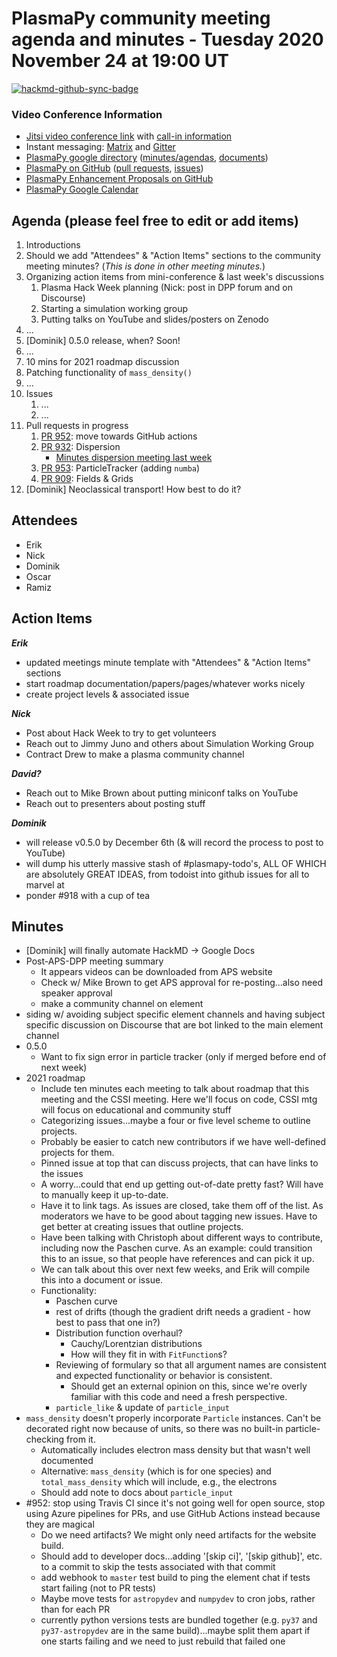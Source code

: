# PlasmaPy community meeting agenda and minutes - Tuesday 2020 November 24 at 19:00 UT

[![hackmd-github-sync-badge](https://hackmd.io/N2Vok0OhTDqhexMwyJxXCw/badge)](https://hackmd.io/N2Vok0OhTDqhexMwyJxXCw)

### Video Conference Information
* [Jitsi video conference link](https://meet.jit.si/plasmapy) with [call-in information](https://meet.jit.si/static/dialInInfo.html?room=plasmapy) 
* Instant messaging: [Matrix](https://riot.im/app/#/room/#plasmapy:openastronomy.org) and [Gitter](https://gitter.im/PlasmaPy/Lobby)
* [PlasmaPy google directory](https://drive.google.com/drive/folders/0ByPG8nie6fTPMEIxTlZLZjdjYms?usp=sharing) ([minutes/agendas](https://drive.google.com/drive/folders/0ByPG8nie6fTPV1FQUEkzMTgtRTg?usp=sharing), [documents](https://drive.google.com/drive/folders/0ByPG8nie6fTPYzk2TEhTa1N6R0U?usp=sharing))
* [PlasmaPy on GitHub](https://github.com/PlasmaPy/plasmapy) ([pull requests](https://github.com/PlasmaPy/plasmapy/pulls), [issues](https://github.com/PlasmaPy/plasmapy/issues))
* [PlasmaPy Enhancement Proposals on GitHub](https://github.com/PlasmaPy/PlasmaPy-PLEPs)  
* [PlasmaPy Google Calendar](https://calendar.google.com/calendar?cid=bzVsb3ZkcW0zaWxsam00ZTlrMDd2cmw5bWdAZ3JvdXAuY2FsZW5kYXIuZ29vZ2xlLmNvbQ)

## Agenda (please feel free to edit or add items)

1. Introductions
2. Should we add "Attendees" & "Action Items" sections to the community meeting minutes? (*This is done in other meeting minutes.*)
3. Organizing action items from mini-conference & last week's discussions
    1. Plasma Hack Week planning (Nick: post in DPP forum and on Discourse)
    2. Starting a simulation working group
    3. Putting talks on YouTube and slides/posters on Zenodo
4. ...
5. [Dominik] 0.5.0 release, when? Soon!
7. ...
8. 10 mins for 2021 roadmap discussion
9. Patching functionality of `mass_density()`
10. ...
11. Issues
    1. ...
    2. ...
12. Pull requests in progress 
    1. [PR 952](https://github.com/PlasmaPy/PlasmaPy/pull/952): move towards GitHub actions
    1. [PR 932](https://github.com/PlasmaPy/PlasmaPy/pull/932): Dispersion
        * [Minutes dispersion meeting last week](https://github.com/PlasmaPy/plasmapy-meeting-notes/blob/master/dispersion_2020-present/2020-11-19.md)
    1. [PR 953](https://github.com/PlasmaPy/PlasmaPy/pull/953): ParticleTracker (adding `numba`)
    1. [PR 909](https://github.com/PlasmaPy/PlasmaPy/pull/909): Fields & Grids
6. [Dominik] Neoclassical transport! How best to do it?

## Attendees

* Erik
* Nick
* Dominik
* Oscar
* Ramiz

## Action Items

***Erik***
* updated meetings minute template with "Attendees" & "Action Items" sections
* start roadmap documentation/papers/pages/whatever works nicely
* create project levels & associated issue

***Nick***
* Post about Hack Week to try to get volunteers
* Reach out to Jimmy Juno and others about Simulation Working Group
* Contract Drew to make a plasma community channel

***David?***
* Reach out to Mike Brown about putting miniconf talks on YouTube
* Reach out to presenters about posting stuff

***Dominik***
* will release v0.5.0 by December 6th (& will record the process to post to YouTube)
* will dump his utterly massive stash of #plasmapy-todo's, ALL OF WHICH are absolutely GREAT IDEAS, from todoist into github issues for all to marvel at
* ponder #918 with a cup of tea

## Minutes

* [Dominik] will finally automate HackMD -> Google Docs
* Post-APS-DPP meeting summary
    * It appears videos can be downloaded from APS website
    * Check w/ Mike Brown to get APS approval for re-posting...also need speaker approval
    * make a community channel on element
* siding w/ avoiding subject specific element channels and having subject specific discussion on Discourse that are bot linked to the main element channel
* 0.5.0
    * Want to fix sign error in particle tracker (only if merged before end of next week)
* 2021 roadmap
    * Include ten minutes each meeting to talk about roadmap that this meeting and the CSSI meeting.  Here we'll focus on code, CSSI mtg will focus on educational and community stuff
    * Categorizing issues...maybe a four or five level scheme to outline projects.
    * Probably be easier to catch new contributors if we have well-defined projects for them.
    * Pinned issue at top that can discuss projects, that can have links to the issues
    * A worry...could that end up getting out-of-date pretty fast?  Will have to manually keep it up-to-date.
    * Have it to link tags.  As issues are closed, take them off of the list.  As moderators we have to be good about tagging new issues.  Have to get better at creating issues that outline projects.
    * Have been talking with Christoph about different ways to contribute, including now the Paschen curve.  As an example: could transition this to an issue, so that people have references and can pick it up. 
    * We can talk about this over next few weeks, and Erik will compile this into a document or issue.
    * Functionality: 
        * Paschen curve
        * rest of drifts (though the gradient drift needs a gradient - how best to pass that one in?)
        * Distribution function overhaul?
            * Cauchy/Lorentzian distributions
            * How will they fit in with `FitFunction`s? 
        * Reviewing of formulary so that all argument names are consistent and expected functionality or behavior is consistent.
            * Should get an external opinion on this, since we're overly familiar with this code and need a fresh perspective.
        * `particle_like` & update of `particle_input`
* `mass_density` doesn't properly incorporate `Particle` instances.  Can't be decorated right now because of units, so there was no built-in particle-checking from it.
    * Automatically includes electron mass density but that wasn't well documented
    * Alternative: `mass_density` (which is for one species) and `total_mass_density` which will include, e.g., the electrons
    * Should add note to docs about `particle_input`
* #952: stop using Travis CI since it's not going well for open source, stop using Azure pipelines for PRs, and use GitHub Actions instead because they are magical
    * Do we need artifacts?  We might only need artifacts for the website build.
    * Should add to developer docs...adding '[skip ci]', '[skip github]', etc. to a commit to skip the tests associated with that commit
    * add webhook to `master` test build to ping the element chat if tests start failing (not to PR tests)
    * Maybe move tests for `astropydev` and `numpydev` to cron jobs, rather than for each PR
    * currently python versions tests are bundled together (e.g. `py37` and `py37-astropydev` are in the same build)...maybe split them apart if one starts failing and we need to just rebuild that failed one